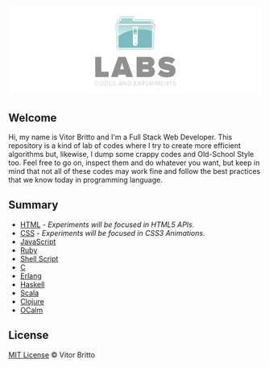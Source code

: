 ![Labs Logo](logo-labs.jpg "Labs")

## Welcome

Hi, my name is Vitor Britto and I'm a Full Stack Web Developer. This repository is a kind of lab of codes where I try to create more efficient algorithms but, likewise, I dump some crappy codes and Old-School Style too. Feel free to go on, inspect them and do whatever you want, but keep in mind that not all of these codes may work fine and follow the best practices that we know today in programming language.

## Summary

- [HTML](html/) - _Experiments will be focused in HTML5 APIs._
- [CSS](css/) - _Experiments will be focused in CSS3 Animations._
- [JavaScript](javascript/)
- [Ruby](ruby/)
- [Shell Script](shell/)
- [C](c/)
- [Erlang](erlang/)
- [Haskell](haskell/)
- [Scala](scala/)
- [Clojure](clojure/)
- [OCalm](ocalm/)

## License

[MIT License](http://vitorbritto.mit-license.org/) © Vitor Britto
